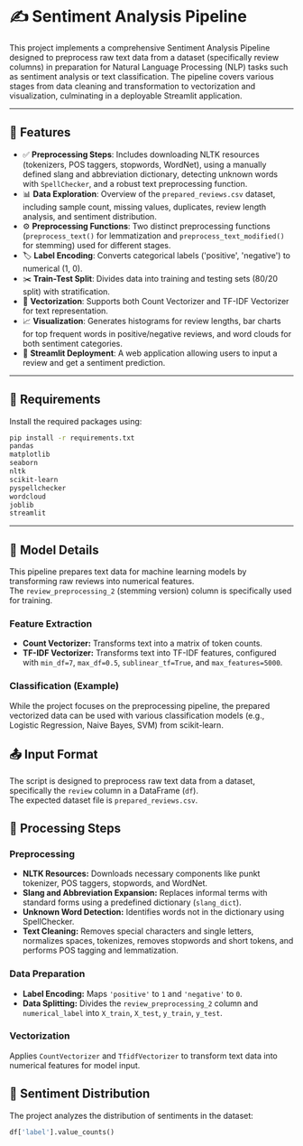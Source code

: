 # ✍️ Sentiment Analysis Pipeline

This project implements a comprehensive Sentiment Analysis Pipeline designed to preprocess raw text data from a dataset (specifically review columns) in preparation for Natural Language Processing (NLP) tasks such as sentiment analysis or text classification. The pipeline covers various stages from data cleaning and transformation to vectorization and visualization, culminating in a deployable Streamlit application.

---

## 🌟 Features

- ✅ **Preprocessing Steps**: Includes downloading NLTK resources (tokenizers, POS taggers, stopwords, WordNet), using a manually defined slang and abbreviation dictionary, detecting unknown words with `SpellChecker`, and a robust text preprocessing function.
- 📊 **Data Exploration**: Overview of the `prepared_reviews.csv` dataset, including sample count, missing values, duplicates, review length analysis, and sentiment distribution.
- ⚙️ **Preprocessing Functions**: Two distinct preprocessing functions (`preprocess_text()` for lemmatization and `preprocess_text_modified()` for stemming) used for different stages.
- 🏷️ **Label Encoding**: Converts categorical labels ('positive', 'negative') to numerical (1, 0).
- ✂️ **Train-Test Split**: Divides data into training and testing sets (80/20 split) with stratification.
- 🔢 **Vectorization**: Supports both Count Vectorizer and TF-IDF Vectorizer for text representation.
- 📈 **Visualization**: Generates histograms for review lengths, bar charts for top frequent words in positive/negative reviews, and word clouds for both sentiment categories.
- 🚀 **Streamlit Deployment**: A web application allowing users to input a review and get a sentiment prediction.

---

## 🧪 Requirements

Install the required packages using:

```bash
pip install -r requirements.txt
pandas
matplotlib
seaborn
nltk
scikit-learn
pyspellchecker
wordcloud
joblib
streamlit
```
---

## 🧠 Model Details
This pipeline prepares text data for machine learning models by transforming raw reviews into numerical features.  
The `review_preprocessing_2` (stemming version) column is specifically used for training.

### Feature Extraction
- **Count Vectorizer:** Transforms text into a matrix of token counts.  
- **TF-IDF Vectorizer:** Transforms text into TF-IDF features, configured with `min_df=7`, `max_df=0.5`, `sublinear_tf=True`, and `max_features=5000`.

### Classification (Example)
While the project focuses on the preprocessing pipeline, the prepared vectorized data can be used with various classification models (e.g., Logistic Regression, Naive Bayes, SVM) from scikit-learn.

## 📤 Input Format
The script is designed to preprocess raw text data from a dataset, specifically the `review` column in a DataFrame (`df`).  
The expected dataset file is `prepared_reviews.csv`.

## 🔁 Processing Steps

### Preprocessing
- **NLTK Resources:** Downloads necessary components like punkt tokenizer, POS taggers, stopwords, and WordNet.  
- **Slang and Abbreviation Expansion:** Replaces informal terms with standard forms using a predefined dictionary (`slang_dict`).  
- **Unknown Word Detection:** Identifies words not in the dictionary using SpellChecker.  
- **Text Cleaning:** Removes special characters and single letters, normalizes spaces, tokenizes, removes stopwords and short tokens, and performs POS tagging and lemmatization.

### Data Preparation
- **Label Encoding:** Maps `'positive'` to `1` and `'negative'` to `0`.  
- **Data Splitting:** Divides the `review_preprocessing_2` column and `numerical_label` into `X_train`, `X_test`, `y_train`, `y_test`.

### Vectorization
Applies `CountVectorizer` and `TfidfVectorizer` to transform text data into numerical features for model input.

## 🎯 Sentiment Distribution
The project analyzes the distribution of sentiments in the dataset:

```python
df['label'].value_counts()

